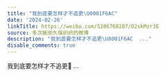 ```yaml
---
title: "我到底要怎样才不追更\U0001F6AC"
date: '2024-02-26'
linkTitle: https://weibo.com/5286768287/O2skMzr3E
source: 多次婉拒久保织织的微博
description: "我到底要怎样才不追更\U0001F6AC  ..."
disable_comments: true
---
```

我到底要怎样才不追更🚬  ...